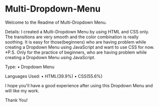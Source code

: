 # Multi-Dropdown-Menu
Welcome to the Readme of Multi-Dropdown Menu.

Details: I created a Multi-Dropdown Menu by using HTML and CSS only. The transitions are very smooth and the color combination is really soothing. It is easy for those(beginners) who are having problem while creating a Dropdown Menu using JavaScript and want to use CSS for now.
*P.S. Only for the practice of beginners, who are having problem while creating a Dropdown Menu using JavaScript.

Type:
• Dropdown Menu

Languages Used:
• HTML(39.9%)
• CSS(55.6%)

I hope you'll have a good experience after using this Dropdown Menu and will like my work.

Thank You!
